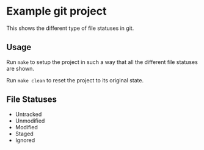 # Example git project

This shows the different type of file statuses in git.

## Usage

Run `make` to setup the project in such a way that all the different file statuses are shown.

Run `make clean` to reset the project to its original state.

## File Statuses

- Untracked
- Unmodified
- Modified
- Staged
- Ignored
